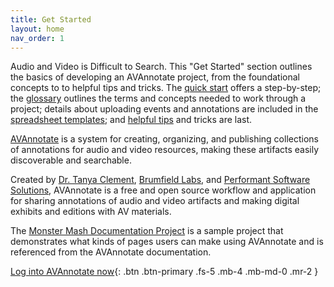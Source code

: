 ```yaml
---
title: Get Started
layout: home
nav_order: 1
---
```


Audio and Video is Difficult to Search. This "Get Started" section outlines the basics of developing an AVAnnotate project, from the foundational concepts to to helpful tips and tricks. The [quick start](https://avannotate.github.io/documentation/pages/quickstart/) offers a step-by-step; the [glossary](https://avannotate.github.io/documentation/pages/glossary/) outlines the terms and concepts needed to work through a project; details about uploading events and annotations are included in the [spreadsheet templates](https://avannotate.github.io/documentation/pages/templates/); and [helpful tips](https://avannotate.github.io/documentation/pages/troubleshooting/) and tricks are last. 

[AVAnnotate](https://av-annotate.org/) is a system for creating, organizing, and publishing collections of annotations for audio and video resources, making these artifacts easily discoverable and searchable.

Created by [Dr. Tanya Clement](https://tanyaclement.org/), [Brumfield Labs](https://www.brumfieldlabs.com/), and [Performant Software Solutions](https://www.performantsoftware.com/), AVAnnotate is a free and open source workflow and application for sharing annotations of audio and video artifacts and making digital exhibits and editions with AV materials.

The [Monster Mash Documentation Project](https://avannotate.github.io/mm/) is a sample project that demonstrates what kinds of pages users can make using AVAnnotate and is referenced from the AVAnnotate documentation.

 [Log into AVAnnotate now](https://avannotate.netlify.app){: .btn .btn-primary .fs-5 .mb-4 .mb-md-0 .mr-2 }

